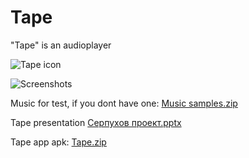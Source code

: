 # Tape
"Tape" is an audioplayer




![Tape icon](https://user-images.githubusercontent.com/98738839/165335707-7fc6f1f9-4142-4e50-92da-a5c4c8f4e72a.png)

![Screenshots](https://user-images.githubusercontent.com/98738839/166492687-5fa70cbc-15a8-417b-a450-913ee526771c.png)

Music for test, if you dont have one: [Music samples.zip](https://github.com/LT84/Tape/files/8695246/Music.samples.zip)


Tape presentation [Серпухов проект.pptx](https://github.com/LT84/Tape/files/8719218/default.pptx)

Tape app apk: [Tape.zip](https://github.com/LT84/Tape/files/8641372/Tape.zip)

